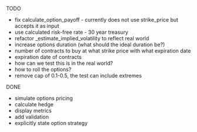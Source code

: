 TODO

* fix calculate_option_payoff - currently does not use strike_price but accepts it as input
* use calculated risk-free rate - 30 year treasury
* refactor _estimate_implied_volatility to reflect real world
* increase options duration (what should the ideal duration be?)
* number of contracts to buy at what strike price with what expiration date
* expiration date of contracts
* how can we test this is in the real world?
* how to roll the options?
* remove cap of 0.1-0.5, the test can include extremes


DONE
* simulate options pricing
* calculate hedge
* display metrics
* add validation
* explicitly state option strategy